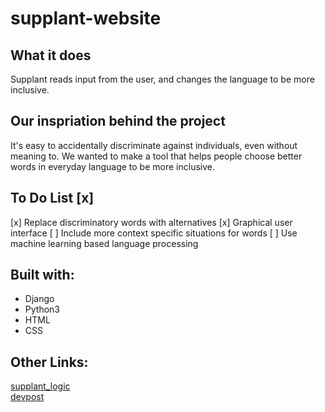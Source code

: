 # supplant-website

## What it does
Supplant reads input from the user, and changes the language to be more inclusive.

## Our inspriation behind the project
It's easy to accidentally discriminate against individuals, even without meaning to. We wanted to make a tool that helps people choose better words in everyday language to be more inclusive.

## To Do List [x]

[x] Replace discriminatory words with alternatives
[x] Graphical user interface
[ ] Include more context specific situations for words
[ ] Use machine learning based language processing

## Built with:
  - Django
  - Python3
  - HTML
  - CSS
  
 ## Other Links:
  [supplant_logic](https://www.github.com/allanhechen/supplant_logic)  
  [devpost](https://devpost.com/software/supplant-vl7w2b)
